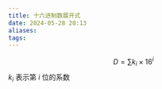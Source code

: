 ```yaml
---
title: 十六进制数展开式
date: 2024-05-28 20:13
aliases: 
tags: 
---
```

$$
D=\sum k_i \times 16^i
$$
$k_{i}$ 表示第 $i$ 位的系数